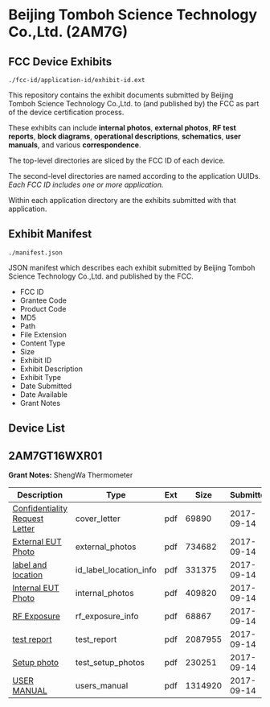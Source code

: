 # Beijing Tomboh Science Technology Co.,Ltd. (2AM7G)
## FCC Device Exhibits

```
./fcc-id/application-id/exhibit-id.ext
```

This repository contains the exhibit documents submitted by Beijing Tomboh Science Technology Co.,Ltd. to (and published by) the FCC as part of the device certification process.

These exhibits can include **internal photos**, **external photos**, **RF test reports**, **block diagrams**, **operational descriptions**, **schematics**, **user manuals**, and various **correspondence**.

The top-level directories are sliced by the FCC ID of each device.

The second-level directories are named according to the application UUIDs. *Each FCC ID includes one or more application.*

Within each application directory are the exhibits submitted with that application. 

## Exhibit Manifest

```
./manifest.json
```

JSON manifest which describes each exhibit submitted by Beijing Tomboh Science Technology Co.,Ltd. and published by the FCC.

- FCC ID
- Grantee Code
- Product Code
- MD5
- Path
- File Extension
- Content Type
- Size
- Exhibit ID
- Exhibit Description
- Exhibit Type
- Date Submitted
- Date Available
- Grant Notes

## Device List
## 2AM7GT16WXR01
**Grant Notes:** ShengWa Thermometer

| Description | Type | Ext | Size | Submitted | Available |
| ----------- | ---- | --- | ---- | --------- | --------- |
| [Confidentiality Request Letter](2AM7GT16WXR01/efc7f0533665460587b994dcb730437a/3561483.pdf) | cover_letter | pdf | 69890 | 2017-09-14 | 2017-09-14 |
| [External EUT Photo](2AM7GT16WXR01/efc7f0533665460587b994dcb730437a/3561430.pdf) | external_photos | pdf | 734682 | 2017-09-14 | 2017-09-14 |
| [label and location](2AM7GT16WXR01/efc7f0533665460587b994dcb730437a/3561461.pdf) | id_label_location_info | pdf | 331375 | 2017-09-14 | 2017-09-14 |
| [Internal EUT Photo](2AM7GT16WXR01/efc7f0533665460587b994dcb730437a/3561447.pdf) | internal_photos | pdf | 409820 | 2017-09-14 | 2017-09-14 |
| [RF Exposure](2AM7GT16WXR01/efc7f0533665460587b994dcb730437a/3561503.pdf) | rf_exposure_info | pdf | 68867 | 2017-09-14 | 2017-09-14 |
| [test report](2AM7GT16WXR01/efc7f0533665460587b994dcb730437a/3561490.pdf) | test_report | pdf | 2087955 | 2017-09-14 | 2017-09-14 |
| [Setup photo](2AM7GT16WXR01/efc7f0533665460587b994dcb730437a/3561455.pdf) | test_setup_photos | pdf | 230251 | 2017-09-14 | 2017-09-14 |
| [USER MANUAL](2AM7GT16WXR01/efc7f0533665460587b994dcb730437a/3561463.pdf) | users_manual | pdf | 1314920 | 2017-09-14 | 2017-09-14 |

